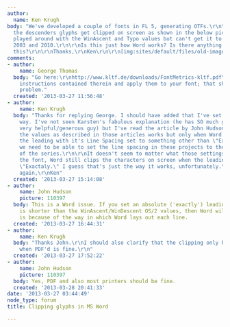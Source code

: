 ```yaml
---
author:
  name: Ken Krugh
body: "We've developed a couple of fonts in FL 5, generating OTFs.\r\n\r\nIn MS Word
  the descenders glyphs get clipped on screen as shown in the below picture. I've
  played around with the WinAscent and Typo values but can't get it to stop. Word
  2003 and 2010.\r\n\r\nIs this just how Word works? Is there anything that can avoid
  this?\r\n\r\nThanks,\r\nKen\r\n\r\n[img:sites/default/files/old-images/Capture_5084.JPG]"
comments:
- author:
    name: George Thomas
  body: "Go here:\r\nhttp://www.kltf.de/downloads/FontMetrics-kltf.pdf\r\nRead the
    instructions contained therein and apply them to your font; that should fix your
    problem."
  created: '2013-03-27 11:56:48'
- author:
    name: Ken Krugh
  body: "Thanks for replying George. I should have added that I've set things that
    way. I've not seen Karsten's fabulous explanation (he has SO much great info available,
    very helpful/generous guy) but I've read the article by John Hudson that he references.\r\n\r\nSetting
    the values as described in those articles works but only when Word is determining
    the leading with it's Line Spacing set to something other than \"Exactaly.\" Unfortunately
    we need to be able to set the line spacing in these projects to the specifications
    of the series.\r\n\r\nIt doesn't seem to matter what those settings are made in
    the font, Word still clips the characters on screen when the leading is set to
    \"Exactaly.\" I guess that's just the way it works, unfortunately.\r\n\r\nThanks
    again,\r\nKen"
  created: '2013-03-27 15:14:08'
- author:
    name: John Hudson
    picture: 110397
  body: This is a Word issue. If you set an absolute ('exactly') leading value that
    is shorter than the WinAscent/WinDescent OS/2 values, then Word will clip. This
    is because of the way in which Word lays out each line.
  created: '2013-03-27 16:44:31'
- author:
    name: Ken Krugh
  body: "Thanks John.\r\nI should also clarify that the clipping only happens on-screen,
    when PDF'd is fine.\r\n"
  created: '2013-03-27 17:52:22'
- author:
    name: John Hudson
    picture: 110397
  body: Yes, PDF and also most printers should be fine.
  created: '2013-03-28 20:41:33'
date: '2013-03-27 03:44:49'
node_type: forum
title: Clipping glyphs in MS Word

---
```

